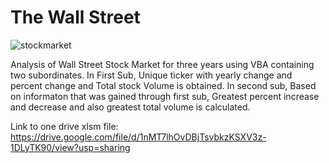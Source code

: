 # The Wall Street

![stockmarket](https://user-images.githubusercontent.com/70447525/116478690-7773f100-a84c-11eb-925e-3f6e144330fc.jpg)


Analysis of Wall Street Stock Market for three years using VBA containing two subordinates.
In First Sub, Unique ticker with yearly change and percent change and Total stock Volume is obtained.
In second sub, Based on informaton that was gained through first sub, Greatest percent increase and decrease and also greatest total volume is calculated.

Link to one drive xlsm file:
https://drive.google.com/file/d/1nMT7lhOvDBjTsvbkzKSXV3z-1DLyTK90/view?usp=sharing
